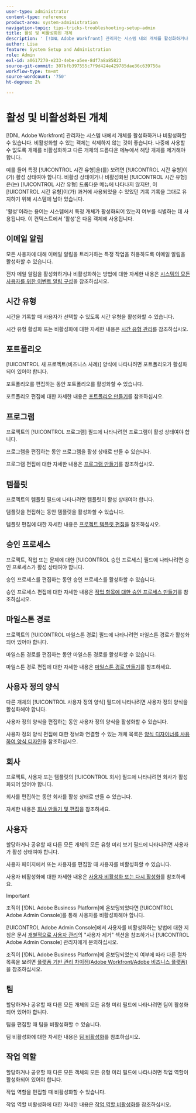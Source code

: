 ```yaml
---
user-type: administrator
content-type: reference
product-area: system-administration
navigation-topic: tips-tricks-troubleshooting-setup-admin
title: 활성 및 비활성화된 개체
description: ' [!DNL Adobe Workfront] 관리자는 시스템 내의 개체를 활성화하거나 비활성화할 수 있습니다. 비활성화할 수 있는 객체는 삭제하지 않는 것이 좋습니다. 나중에 사용할 수 없도록 개체를 비활성화하고 다른 개체의 드롭다운 메뉴에서 해당 개체를 제거해야 합니다.'
author: Lisa
feature: System Setup and Administration
role: Admin
exl-id: a0617270-e233-4ebe-a5ee-8df7a8a85823
source-git-commit: 307bfb397555c7f9d424e429785dae36c639756a
workflow-type: tm+mt
source-wordcount: '750'
ht-degree: 2%

---
```


# 활성 및 비활성화된 개체

[!DNL Adobe Workfront] 관리자는 시스템 내에서 개체를 활성화하거나 비활성화할 수 있습니다. 비활성화할 수 있는 객체는 삭제하지 않는 것이 좋습니다. 나중에 사용할 수 없도록 개체를 비활성화하고 다른 개체의 드롭다운 메뉴에서 해당 개체를 제거해야 합니다.

예를 들어 특정 [!UICONTROL 시간 유형]을(를) 보려면 [!UICONTROL 시간 유형]이(가) 활성 상태여야 합니다. 비활성 상태이거나 비활성화된 [!UICONTROL 시간 유형]은(는) [!UICONTROL 시간 유형] 드롭다운 메뉴에 나타나지 않지만, 이 [!UICONTROL 시간 유형]이(가) 과거에 사용되었을 수 있었던 기록 기록을 그대로 유지하기 위해 시스템에 남아 있습니다.

&#39;활성&#39;이라는 용어는 시스템에서 특정 개체가 활성화되어 있는지 여부를 식별하는 데 사용됩니다. 이 컨텍스트에서 &#39;활성&#39;은 다음 객체에 사용됩니다.

## 이메일 알림

모든 사용자에 대해 이메일 알림을 트리거하는 특정 작업을 허용하도록 이메일 알림을 활성화할 수 있습니다.

전자 메일 알림을 활성화하거나 비활성화하는 방법에 대한 자세한 내용은 [시스템의 모든 사용자를 위한 이벤트 알림 구성](../../administration-and-setup/manage-workfront/emails/configure-event-notifications-for-everyone-in-the-system.md)을 참조하십시오.

## 시간 유형

시간을 기록할 때 사용자가 선택할 수 있도록 시간 유형을 활성화할 수 있습니다.

시간 유형 활성화 또는 비활성화에 대한 자세한 내용은 [시간 유형 관리](../../administration-and-setup/set-up-workfront/configure-timesheets-schedules/hour-types.md)를 참조하십시오.

## 포트폴리오

[!UICONTROL 새 프로젝트(비즈니스 사례)] 양식에 나타나려면 포트폴리오가 활성화되어 있어야 합니다.

포트폴리오를 편집하는 동안 포트폴리오를 활성화할 수 있습니다.

포트폴리오 편집에 대한 자세한 내용은 [포트폴리오 만들기](../../manage-work/portfolios/create-and-manage-portfolios/create-portfolios.md)를 참조하십시오.

## 프로그램

프로젝트의 [!UICONTROL 프로그램] 필드에 나타나려면 프로그램이 활성 상태여야 합니다.

프로그램을 편집하는 동안 프로그램을 활성 상태로 만들 수 있습니다.

프로그램 편집에 대한 자세한 내용은 [프로그램 만들기](../../manage-work/portfolios/create-and-manage-programs/create-program.md)를 참조하십시오.

## 템플릿

프로젝트의 템플릿 필드에 나타나려면 템플릿이 활성 상태여야 합니다.

템플릿을 편집하는 동안 템플릿을 활성화할 수 있습니다.

템플릿 편집에 대한 자세한 내용은 [프로젝트 템플릿 편집](../../manage-work/projects/create-and-manage-templates/edit-templates.md)을 참조하십시오.

## 승인 프로세스

프로젝트, 작업 또는 문제에 대한 [!UICONTROL 승인 프로세스] 필드에 나타나려면 승인 프로세스가 활성 상태여야 합니다.

승인 프로세스를 편집하는 동안 승인 프로세스를 활성화할 수 있습니다.

승인 프로세스 편집에 대한 자세한 내용은 [작업 항목에 대한 승인 프로세스 만들기](../../administration-and-setup/customize-workfront/configure-approval-milestone-processes/create-approval-processes.md)를 참조하십시오.

## 마일스톤 경로

프로젝트의 [!UICONTROL 마일스톤 경로] 필드에 나타나려면 마일스톤 경로가 활성화되어 있어야 합니다.

마일스톤 경로를 편집하는 동안 마일스톤 경로를 활성화할 수 있습니다.

마일스톤 경로 편집에 대한 자세한 내용은 [마일스톤 경로 만들기](../../administration-and-setup/customize-workfront/configure-approval-milestone-processes/create-milestone-path.md)를 참조하세요.

## 사용자 정의 양식

다른 개체의 [!UICONTROL 사용자 정의 양식] 필드에 나타나려면 사용자 정의 양식을 활성화해야 합니다.

사용자 정의 양식을 편집하는 동안 사용자 정의 양식을 활성화할 수 있습니다.

사용자 정의 양식 편집에 대한 정보와 연결할 수 있는 개체 목록은 [양식 디자이너를 사용하여 양식 디자인](/help/quicksilver/administration-and-setup/customize-workfront/create-manage-custom-forms/form-designer/design-a-form/design-a-form.md)을 참조하십시오.

## 회사

프로젝트, 사용자 또는 템플릿의 [!UICONTROL 회사] 필드에 나타나려면 회사가 활성화되어 있어야 합니다.

회사를 편집하는 동안 회사를 활성 상태로 만들 수 있습니다.

자세한 내용은 [회사 만들기 및 편집](../../administration-and-setup/set-up-workfront/organizational-setup/create-and-edit-companies.md)을 참조하세요.

## 사용자

할당하거나 공유할 때 다른 모든 개체의 모든 유형 미리 보기 필드에 나타나려면 사용자가 활성 상태여야 합니다.

사용자 페이지에서 또는 사용자를 편집할 때 사용자를 비활성화할 수 있습니다.

사용자 비활성화에 대한 자세한 내용은 [사용자 비활성화 또는 다시 활성화](../../administration-and-setup/add-users/create-and-manage-users/deactivate-a-user.md)를 참조하세요.

>[!IMPORTANT]
>
>조직이 [!DNL Adobe Business Platform]에 온보딩되었다면 [!UICONTROL Adobe Admin Console]를 통해 사용자를 비활성화해야 합니다.
>
>[!UICONTROL Adobe Admin Console]에서 사용자를 비활성화하는 방법에 대한 지침은 문서 [개별적으로 사용자 관리](https://helpx.adobe.com/enterprise/using/manage-users-individually.html)의 &quot;사용자 제거&quot; 섹션을 참조하거나 [!UICONTROL Adobe Admin Console] 관리자에게 문의하십시오.
>
>조직이 [!DNL Adobe Business Platform]에 온보딩되었는지 여부에 따라 다른 절차 목록을 보려면 [플랫폼 기반 관리 차이점(Adobe Workfront/Adobe 비즈니스 플랫폼)](../../administration-and-setup/get-started-wf-administration/actions-in-admin-console.md)을 참조하십시오.

## 팀

할당하거나 공유할 때 다른 모든 개체의 모든 유형 미리 필드에 나타나려면 팀이 활성화되어 있어야 합니다.

팀을 편집할 때 팀을 비활성화할 수 있습니다.

팀 비활성화에 대한 자세한 내용은 [팀 비활성화](../../people-teams-and-groups/create-and-manage-teams/deactivate-a-team.md)를 참조하십시오.

## 작업 역할

할당하거나 공유할 때 다른 모든 객체의 모든 유형 미리 필드에 나타나려면 작업 역할이 활성화되어 있어야 합니다.

작업 역할을 편집할 때 비활성화할 수 있습니다.

작업 역할 비활성화에 대한 자세한 내용은 [작업 역할 비활성화](../../administration-and-setup/set-up-workfront/organizational-setup/deactivate-job-roles.md)를 참조하십시오.

